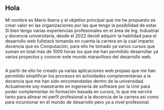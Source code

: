 ## Hola

Mi nombre es Mario Ibarra y el objetivo principal que me he propuesto es crear valor en las organizaciones por las que tengo la posibilidad de estar. Si bien tengo varias experiencias profesionales en el área de Ing. Industrial y docencia universitaria, desde el 2022 decidí adquirir la habilidad para el desarrollo web fullstack tomando en cuenta la carrera en la cual imparto docencia que es Computación, para ello he tomado ya varios cursos que suman en total más de 1000 horas los que me han permitido desarrollar ya varios proyectos y conocer este mundo maravilloso del desarrollo web. 
~~~
~~~
A partir de ello he creado ya varias aplicaciones web propias que me han permitido simplificar los procesos en actividades complementarias a la docencia que me han sido encomendadas dentro de la universidad. Actualmente soy maestrante en ingeniería de software por la Unir para poder complementar mi formación basada en cursos, lo que me servirá tanto para alinear mi perfil profesional a la docencia de la carrera así como para incursionar en el mundo de desarrollo pero ya a nivel profesional.

<!--
**maibarra0904/maibarra0904** is a ✨ _special_ ✨ repository because its `README.md` (this file) appears on your GitHub profile.

Here are some ideas to get you started:

- 🔭 I’m currently working on ...
- 🌱 I’m currently learning ...
- 👯 I’m looking to collaborate on ...
- 🤔 I’m looking for help with ...
- 💬 Ask me about ...
- 📫 How to reach me: ...
- 😄 Pronouns: ...
- ⚡ Fun fact: ...
-->
